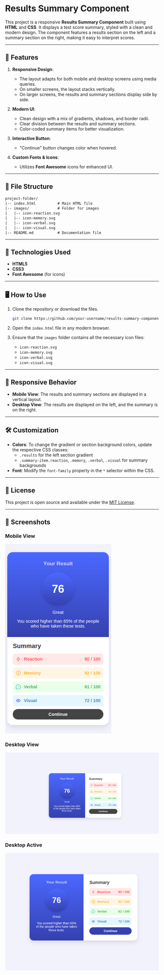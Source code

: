 # Results Summary Component

This project is a responsive **Results Summary Component** built using **HTML** and **CSS**. It displays a test score summary, styled with a clean and modern design. The component features a results section on the left and a summary section on the right, making it easy to interpret scores.

---

## 🚀 **Features**

1. **Responsive Design**: 
   - The layout adapts for both mobile and desktop screens using media queries.
   - On smaller screens, the layout stacks vertically.
   - On larger screens, the results and summary sections display side by side.

2. **Modern UI**:
   - Clean design with a mix of gradients, shadows, and border radii.
   - Clear division between the results and summary sections.
   - Color-coded summary items for better visualization.

3. **Interactive Button**:
   - "Continue" button changes color when hovered.

4. **Custom Fonts & Icons**:
   - Utilizes **Font Awesome** icons for enhanced UI.

---

## 📂 **File Structure**
```
project-folder/
|-- index.html          # Main HTML file
|-- images/             # Folder for images
|   |-- icon-reaction.svg
|   |-- icon-memory.svg
|   |-- icon-verbal.svg
|   |-- icon-visual.svg
|-- README.md           # Documentation file
```

---

## 🎨 **Technologies Used**

- **HTML5**
- **CSS3**
- **Font Awesome** (for icons)

---

## 🖥️ **How to Use**

1. Clone the repository or download the files.
   ```bash
   git clone https://github.com/your-username/results-summary-component.git
   ```
2. Open the `index.html` file in any modern browser.

3. Ensure that the `images` folder contains all the necessary icon files:
   - `icon-reaction.svg`
   - `icon-memory.svg`
   - `icon-verbal.svg`
   - `icon-visual.svg`

---

## 📱 **Responsive Behavior**

- **Mobile View**: The results and summary sections are displayed in a vertical layout.
- **Desktop View**: The results are displayed on the left, and the summary is on the right.

---

## 🛠️ **Customization**

- **Colors**: To change the gradient or section background colors, update the respective CSS classes:
   - `.results` for the left section gradient
   - `.summary-item.reaction`, `.memory`, `.verbal`, `.visual` for summary backgrounds
- **Font**: Modify the `font-family` property in the `*` selector within the CSS.

---


## 📄 **License**
This project is open source and available under the [MIT License](LICENSE).

---

## 🧩 **Screenshots**

### **Mobile View**
![Mobile View](./screenshot/results-mobile.png)

### **Desktop View**
![Desktop View](./screenshot/results-desktop.png)

### **Desktop Active**
![Desktop View](./screenshot/results-active.png)



